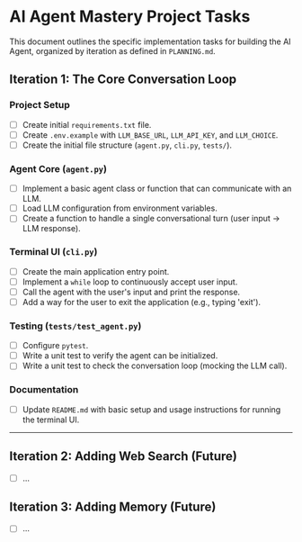 # AI Agent Mastery Project Tasks

This document outlines the specific implementation tasks for building the AI Agent, organized by iteration as defined in `PLANNING.md`.

## Iteration 1: The Core Conversation Loop

### Project Setup
- [ ] Create initial `requirements.txt` file.
- [ ] Create `.env.example` with `LLM_BASE_URL`, `LLM_API_KEY`, and `LLM_CHOICE`.
- [ ] Create the initial file structure (`agent.py`, `cli.py`, `tests/`).

### Agent Core (`agent.py`)
- [ ] Implement a basic agent class or function that can communicate with an LLM.
- [ ] Load LLM configuration from environment variables.
- [ ] Create a function to handle a single conversational turn (user input -> LLM response).

### Terminal UI (`cli.py`)
- [ ] Create the main application entry point.
- [ ] Implement a `while` loop to continuously accept user input.
- [ ] Call the agent with the user's input and print the response.
- [ ] Add a way for the user to exit the application (e.g., typing 'exit').

### Testing (`tests/test_agent.py`)
- [ ] Configure `pytest`.
- [ ] Write a unit test to verify the agent can be initialized.
- [ ] Write a unit test to check the conversation loop (mocking the LLM call).

### Documentation
- [ ] Update `README.md` with basic setup and usage instructions for running the terminal UI.

---

## Iteration 2: Adding Web Search (Future)
- [ ] ...

## Iteration 3: Adding Memory (Future)
- [ ] ...

